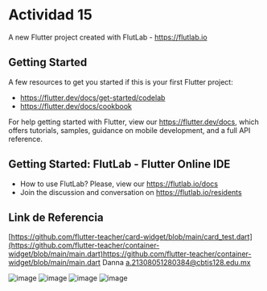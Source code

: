 # Actividad 15

A new Flutter project created with FlutLab - https://flutlab.io

## Getting Started

A few resources to get you started if this is your first Flutter project:

- https://flutter.dev/docs/get-started/codelab
- https://flutter.dev/docs/cookbook

For help getting started with Flutter, view our
https://flutter.dev/docs, which offers tutorials,
samples, guidance on mobile development, and a full API reference.

## Getting Started: FlutLab - Flutter Online IDE

- How to use FlutLab? Please, view our https://flutlab.io/docs
- Join the discussion and conversation on https://flutlab.io/residents
## Link de Referencia
[https://github.com/flutter-teacher/card-widget/blob/main/card_test.dart](https://github.com/flutter-teacher/container-widget/blob/main/main.dart)https://github.com/flutter-teacher/container-widget/blob/main/main.dart
Danna a.21308051280384@cbtis128.edu.mx

![image](https://github.com/MendezD128/Act14_RutasDisenos0384/assets/143744206/4902d130-de1b-4964-95b4-e65338226cc4)
![image](https://github.com/MendezD128/Act14_RutasDisenos0384/assets/143744206/99b96a0e-8c9e-4a07-8e1e-65e700050b5e)
![image](https://github.com/MendezD128/Act14_RutasDisenos0384/assets/143744206/751f266c-b74f-4f72-9db8-ee8dae37f5d1)
![image](https://github.com/MendezD128/Act14_RutasDisenos0384/assets/143744206/31b3166c-039c-4c88-9511-e73ca79bc877)
